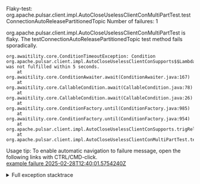         
Flaky-test: org.apache.pulsar.client.impl.AutoCloseUselessClientConMultiPartTest.testConnectionAutoReleasePartitionedTopic
Number of failures: 1

org.apache.pulsar.client.impl.AutoCloseUselessClientConMultiPartTest is flaky. The testConnectionAutoReleasePartitionedTopic test method fails sporadically.

```
org.awaitility.core.ConditionTimeoutException: Condition org.apache.pulsar.client.impl.AutoCloseUselessClientConSupports$$Lambda/0x00007f01d0da3b78 was not fulfilled within 5 seconds.
	at org.awaitility.core.ConditionAwaiter.await(ConditionAwaiter.java:167)
	at org.awaitility.core.CallableCondition.await(CallableCondition.java:78)
	at org.awaitility.core.CallableCondition.await(CallableCondition.java:26)
	at org.awaitility.core.ConditionFactory.until(ConditionFactory.java:985)
	at org.awaitility.core.ConditionFactory.until(ConditionFactory.java:954)
	at org.apache.pulsar.client.impl.AutoCloseUselessClientConSupports.trigReleaseConnection(AutoCloseUselessClientConSupports.java:69)
	at org.apache.pulsar.client.impl.AutoCloseUselessClientConMultiPartTest.testConnectionAutoReleasePartitionedTopic(AutoCloseUselessClientConMultiPartTest.java:89)
```

Usage tip: To enable automatic navigation to failure message, open the following links with CTRL/CMD-click.  
[example failure 2025-02-28T12:40:01.5754240Z](https://github.com/apache/pulsar/actions/runs/13587854348/job/37987201720#step:11:1720)  


<details>
<summary>Full exception stacktrace</summary>
<code><pre>
org.awaitility.core.ConditionTimeoutException: Condition org.apache.pulsar.client.impl.AutoCloseUselessClientConSupports$$Lambda/0x00007f01d0da3b78 was not fulfilled within 5 seconds.
	at org.awaitility.core.ConditionAwaiter.await(ConditionAwaiter.java:167)
	at org.awaitility.core.CallableCondition.await(CallableCondition.java:78)
	at org.awaitility.core.CallableCondition.await(CallableCondition.java:26)
	at org.awaitility.core.ConditionFactory.until(ConditionFactory.java:985)
	at org.awaitility.core.ConditionFactory.until(ConditionFactory.java:954)
	at org.apache.pulsar.client.impl.AutoCloseUselessClientConSupports.trigReleaseConnection(AutoCloseUselessClientConSupports.java:69)
	at org.apache.pulsar.client.impl.AutoCloseUselessClientConMultiPartTest.testConnectionAutoReleasePartitionedTopic(AutoCloseUselessClientConMultiPartTest.java:89)
	at java.base/jdk.internal.reflect.DirectMethodHandleAccessor.invoke(DirectMethodHandleAccessor.java:103)
	at java.base/java.lang.reflect.Method.invoke(Method.java:580)
	at org.testng.internal.invokers.MethodInvocationHelper.invokeMethod(MethodInvocationHelper.java:139)
	at org.testng.internal.invokers.InvokeMethodRunnable.runOne(InvokeMethodRunnable.java:47)
	at org.testng.internal.invokers.InvokeMethodRunnable.call(InvokeMethodRunnable.java:76)
	at org.testng.internal.invokers.InvokeMethodRunnable.call(InvokeMethodRunnable.java:11)
	at java.base/java.util.concurrent.FutureTask.run(FutureTask.java:317)
	at java.base/java.util.concurrent.ThreadPoolExecutor.runWorker(ThreadPoolExecutor.java:1144)
	at java.base/java.util.concurrent.ThreadPoolExecutor$Worker.run(ThreadPoolExecutor.java:642)
	at java.base/java.lang.Thread.run(Thread.java:1583)

</pre></code>
</details>

